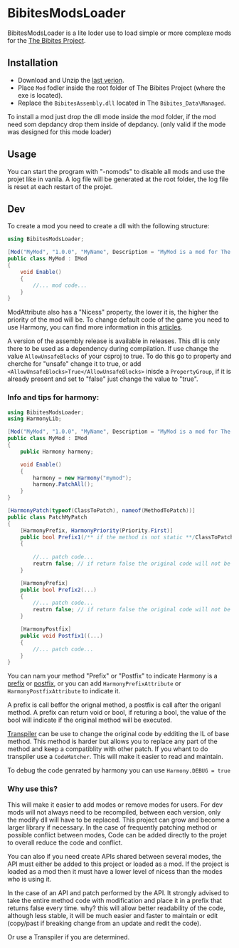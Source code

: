 # BibitesModsLoader

BibitesModsLoader is a lite loder use to load simple or more complexe mods for the [The Bibites Project](https://thebibites.itch.io/the-bibites).

## Installation

- Download and Unzip the [last verion](https://github.com/warquys/BibitesModsLoader/releases/latest).
- Place `Mod` fodler inside the root folder of The Bibites Project (where the exe is located).
- Replace the `BibitesAssembly.dll` located in The `Bibites_Data\Managed`.

To install a mod just drop the dll mode inside the mod folder, if the mod need som depdancy drop them inside of depdancy.
(only valid if the mode was designed for this mode loader)

## Usage

You can start the program with "-nomods" to disable all mods and use the projet like in vanila.
A log file will be generated at the root folder, the log file is reset at each restart of the projet.

## Dev

To create a mod you need to create a dll with the following structure:

```cs
using BibitesModsLoader;

[Mod("MyMod", "1.0.0", "MyName", Description = "MyMod is a mod for The Bibites Project")]
public class MyMod : IMod
{
	void Enable()
	{
		//... mod code...
	}
}
```

ModAttribute also has a "Nicess" property, the lower it is, the higher the priority of the mod will be.
To change default code of the game you need to use Harmony, you can find more information in this [articles](https://harmony.pardeike.net/articles/patching.html).
  
A version of the assembly release is available in releases. This dll is only there to be used as a dependency during compilation.
If use change the value `AllowUnsafeBlocks` of your csproj to true.
To do this go to property and cherche for "unsafe" change it to true, 
or add `<AllowUnsafeBlocks>True</AllowUnsafeBlocks>` inisde a `PropertyGroup`, 
if it is already present and set to "false" just change the value to "true".

### Info and tips for harmony: 
```cs
using BibitesModsLoader;
using HarmonyLib;

[Mod("MyMod", "1.0.0", "MyName", Description = "MyMod is a mod for The Bibites Project")]
public class MyMod : IMod
{
	public Harmony harmony;

	void Enable()
	{
		harmony = new Harmony("mymod");
		harmony.PatchAll();
	}
}

[HarmonyPatch(typeof(ClassToPatch), nameof(MethodToPatch))]
public class PatchMyPatch
{
	[HarmonyPrefix, HarmonyPriority(Priority.First)]
	public bool Prefix1(/** if the method is not static **/ClassToPatch __instance, ... /** parms of the default method **/)
	{
		
		//... patch code...
		reutrn false; // if return false the original code will not be executed
	}

	[HarmonyPrefix]
	public bool Prefix2(...)
	{
		//... patch code...
		reutrn false; // if return false the original code will not be executed
	}

	[HarmonyPostfix]
	public void Postfix1((...)
	{
		//... patch code...
	}
}
```

You can nam your method "Prefix" or "Postfix" to indicate Harmony is a [prefix](https://harmony.pardeike.net/articles/patching-prefix.html) or [postfix](https://harmony.pardeike.net/articles/patching-postfix.html), 
or you can add `HarmonyPrefixAttribute` or `HarmonyPostfixAttribute` to indicate it.
  
A prefix is call beffor the orignal method, a postfix is call after the origanl method.
A prefix can return void or bool, if returing a bool, the value of the bool will indicate if the 
original method will be executed.
  
[Transpiler](https://harmony.pardeike.net/articles/patching-transpiler.html) can be use to change the original code
by edditing the IL of base method. This method is harder but allows you to replace any part of the method and keep a
compatiblity with other patch.
If you whant to do transpiler use a `CodeMatcher`. This will make it easier to read and maintain.
  
To debug the code genrated by harmony you can use `Harmony.DEBUG = true`

### Why use this?

  
This will make it easier to add modes or remove modes for users.
For dev mods will not always need to be recompiled, between each version, 
only the modify dll will have to be replaced.
This project can grow and become a larger library if necessary. 
In the case of frequently patching method or possible conflict between modes,
Code can be added directly to the projet to overall reduce the code and conflict.
  
You can also if you need create APIs shared between several modes, 
the API must either be added to this project or loaded as a mod. 
If the project is loaded as a mod then it must have a lower level of nicess
than the modes who is using it.
  
In the case of an API and patch performed by the API. 
It strongly advised to take the entire method code with modification and place 
it in a prefix that returns false every time.
why? this will allow better readability of the code, although less stable, 
it will be much easier and faster to maintain or edit (copy/past if breaking change from an update and redit the code).

Or use a Transpiler if you are determined.
